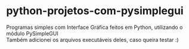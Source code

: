 # python-projetos-com-pysimplegui
 Programas simples com Interface Gráfica feitos em Python, utilizando o módulo PySimpleGUI <br>
 Também adicionei os arquivos executáveis deles, caso queira testar :)
